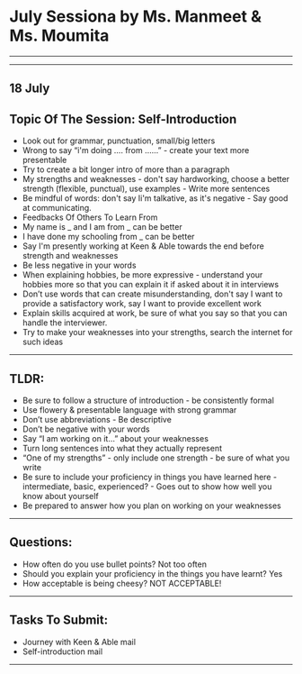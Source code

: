 # July Sessiona by Ms. Manmeet & Ms. Moumita
_______
_____
## 18 July
## Topic Of The Session: Self-Introduction
- Look out for grammar, punctuation, small/big letters
- Wrong to say “i'm doing …. from ……” - create your text more presentable
- Try to create a bit longer intro of more than a paragraph
- My strengths and weaknesses - don't say hardworking, choose a better strength (flexible, punctual), use examples - Write more sentences
- Be mindful of words: don't say Ii'm talkative, as it's negative - Say good at communicating.
- Feedbacks Of Others To Learn From
- My name is _ and I am from _ can be better
- I have done my schooling from _ can be better
- Say I'm presently working at Keen & Able towards the end before strength and weaknesses
- Be less negative in your words
- When explaining hobbies, be more expressive - understand your hobbies more so that you can explain it if asked about it in interviews
- Don’t use words that can create misunderstanding, don't say I want to provide a satisfactory work, say I want to provide excellent work
- Explain skills acquired at work, be sure of what you say so that you can handle the interviewer.
- Try to make your weaknesses into your strengths, search the internet for such ideas
_____
## TLDR:
- Be sure to follow a structure of introduction - be consistently formal
- Use flowery & presentable language with strong grammar
- Don’t use abbreviations - Be descriptive
- Don’t be negative with your words
- Say “I am working on it…” about your weaknesses
- Turn long sentences into what they actually represent
- “One of my strengths” - only include one strength - be sure of what you write
- Be sure to include your proficiency in things you have learned here - intermediate, basic, experienced? - Goes out to show how well you know about yourself
- Be prepared to answer how you plan on working on your weaknesses
______
## Questions:
- How often do you use bullet points? Not too often
- Should you explain your proficiency in the things you have learnt? Yes
- How acceptable is being cheesy? NOT ACCEPTABLE!
____
## Tasks To Submit:
- Journey with Keen & Able mail
- Self-introduction mail
______
